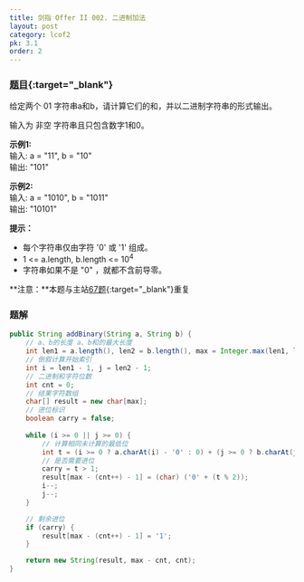 ```yaml
---
title: 剑指 Offer II 002. 二进制加法
layout: post
category: lcof2
pk: 3.1
order: 2
---
```


### [题目](https://leetcode-cn.com/problems/JFETK5/){:target="_blank"}

给定两个 01 字符串a和b，请计算它们的和，并以二进制字符串的形式输出。

输入为 非空 字符串且只包含数字1和0。

**示例1:**  
输入: a = "11", b = "10"  
输出: "101"  

**示例2:**  
输入: a = "1010", b = "1011"  
输出: "10101"

**提示：**
- 每个字符串仅由字符 '0' 或 '1' 组成。
- 1 <= a.length, b.length <= 10<sup>4</sup>
- 字符串如果不是 "0" ，就都不含前导零。

**注意：**本题与主站[67题](https://leetcode-cn.com/problems/add-binary/){:target="_blank"}重复

### 题解

```java
public String addBinary(String a, String b) {
    // a、b的长度 a、b和的最大长度
    int len1 = a.length(), len2 = b.length(), max = Integer.max(len1, len2) + 1;
    // 倒叙计算开始索引
    int i = len1 - 1, j = len2 - 1;
    // 二进制和字符位数
    int cnt = 0;
    // 结果字符数组
    char[] result = new char[max];
    // 进位标识
    boolean carry = false;
    
    while (i >= 0 || j >= 0) {
        // 计算相同未计算的最低位
        int t = (i >= 0 ? a.charAt(i) - '0' : 0) + (j >= 0 ? b.charAt(j) - '0' : 0) + (carry ? 1 : 0);
        // 是否需要进位
        carry = t > 1;
        result[max - (cnt++) - 1] = (char) ('0' + (t % 2));
        i--;
        j--;
    }

    // 剩余进位
    if (carry) {
        result[max - (cnt++) - 1] = '1';
    }

    return new String(result, max - cnt, cnt);
}
```
